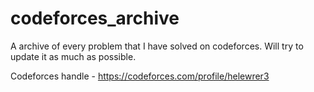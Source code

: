 # codeforces_archive

A archive of every problem that I have solved on codeforces.
Will try to update it as much as possible.

Codeforces handle - https://codeforces.com/profile/helewrer3
